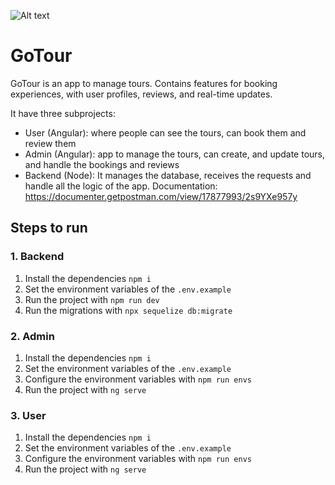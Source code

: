 ![Alt text](./gotours-logo.png)

# GoTour

GoTour is an app to manage tours. Contains features for booking experiences, with user profiles, reviews, and real-time updates.

It have three subprojects: 
* User (Angular): where people can see the tours, can book them and review them
* Admin (Angular): app to manage the tours, can create, and update tours, and handle the bookings and reviews
* Backend (Node): It manages the database, receives the requests and handle all the logic of the app.
Documentation: https://documenter.getpostman.com/view/17877993/2s9YXe957y

## Steps to run

### 1. Backend
1. Install the dependencies `npm i`
2. Set the environment variables of the `.env.example`
3. Run the project with `npm run dev`
4. Run the migrations with `npx sequelize db:migrate`


### 2. Admin
1. Install the dependencies `npm i`
2. Set the environment variables of the `.env.example`
3. Configure the environment variables with `npm run envs`
4. Run the project with `ng serve`

### 3. User
1. Install the dependencies `npm i`
2. Set the environment variables of the `.env.example`
3. Configure the environment variables with `npm run envs`
4. Run the project with `ng serve`
